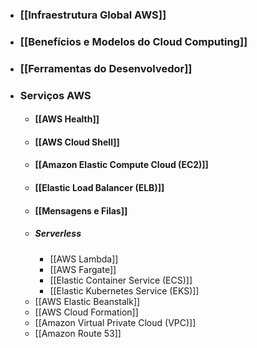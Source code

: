 - ### [[Infraestrutura Global AWS]]
- ### [[Benefícios e Modelos do Cloud Computing]]
- ### [[Ferramentas do Desenvolvedor]]

- ### Serviços AWS
	- #### [[AWS Health]]
	- #### [[AWS Cloud Shell]]
	- #### [[Amazon Elastic Compute Cloud (EC2)]]
	- #### [[Elastic Load Balancer (ELB)]]
	- #### [[Mensagens e Filas]]
	- ##### Serverless
		- [[AWS Lambda]]
		- [[AWS Fargate]]
		- [[Elastic Container Service (ECS)]]
		- [[Elastic Kubernetes Service (EKS)]]
	- [[AWS Elastic Beanstalk]]
	- [[AWS Cloud Formation]]
	- [[Amazon Virtual Private Cloud (VPC)]]
	- [[Amazon Route 53]]
